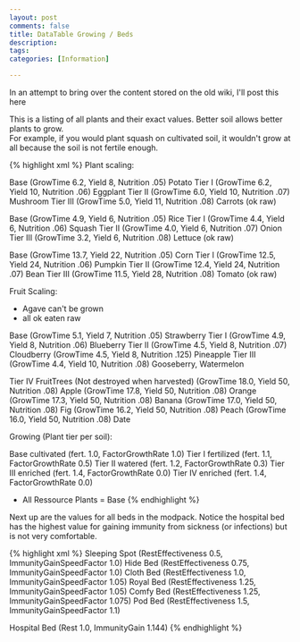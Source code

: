```yaml
---
layout: post
comments: false
title: DataTable Growing / Beds
description: 
tags: 
categories: [Information]

---
```


In an attempt to bring over the content stored on the old wiki, I'll post this here <i class="fa fa-smile-o"></i>    


This is a listing of all plants and their exact values. Better soil allows better plants to grow.    
For example, if you would plant squash on cultivated soil, it wouldn't grow at all because the soil is not fertile enough. 

{% highlight xml %}
Plant scaling: 

Base     (GrowTime 6.2, Yield 8, Nutrition .05)    Potato
Tier I   (GrowTime 6.2, Yield 10, Nutrition .06)   Eggplant
Tier II  (GrowTime 6.0, Yield 10, Nutrition .07)   Mushroom
Tier III (GrowTime 5.0, Yield 11, Nutrition .08)   Carrots (ok raw)

Base     (GrowTime 4.9, Yield 6, Nutrition .05)    Rice
Tier I   (GrowTime 4.4, Yield 6, Nutrition .06)    Squash
Tier II  (GrowTime 4.0, Yield 6, Nutrition .07)    Onion
Tier III (GrowTime 3.2, Yield 6, Nutrition .08)    Lettuce (ok raw)

Base     (GrowTime 13.7, Yield 22, Nutrition .05)  Corn
Tier I   (GrowTime 12.5, Yield 24, Nutrition .06)  Pumpkin
Tier II  (GrowTime 12.4, Yield 24, Nutrition .07)  Bean
Tier III (GrowTime 11.5, Yield 28, Nutrition .08)  Tomato (ok raw)


Fruit Scaling: 
* Agave can't be grown
* all ok eaten raw

Base     (GrowTime 5.1, Yield 7, Nutrition .05)    Strawberry
Tier I   (GrowTime 4.9, Yield 8, Nutrition .06)    Blueberry
Tier II  (GrowTime 4.5, Yield 8, Nutrition .07)    Cloudberry
         (GrowTime 4.5, Yield 8, Nutrition .125)   Pineapple
Tier III (GrowTime 4.4, Yield 10, Nutrition .08)   Gooseberry, Watermelon

Tier IV  FruitTrees (Not destroyed when harvested)
         (GrowTime 18.0, Yield 50, Nutrition .08)  Apple
         (GrowTime 17.8, Yield 50, Nutrition .08)  Orange
         (GrowTime 17.3, Yield 50, Nutrition .08)  Banana
         (GrowTime 17.0, Yield 50, Nutrition .08)  Fig
         (GrowTime 16.2, Yield 50, Nutrition .08)  Peach
         (GrowTime 16.0, Yield 50, Nutrition .08)  Date


Growing (Plant tier per soil):

Base     cultivated (fert. 1.0, FactorGrowthRate 1.0)
Tier I   fertilized (fert. 1.1, FactorGrowthRate 0.5)
Tier II  watered    (fert. 1.2, FactorGrowthRate 0.3)
Tier III enriched   (fert. 1.4, FactorGrowthRate 0.0)
Tier IV  enriched   (fert. 1.4, FactorGrowthRate 0.0)

* All Ressource Plants = Base
{% endhighlight %}  
   
   
Next up are the values for all beds in the modpack. Notice the hospital bed has the highest value for gaining immunity from sickness (or infections) but is not very comfortable. 

{% highlight xml %}
Sleeping Spot (RestEffectiveness 0.5, ImmunityGainSpeedFactor 1.0)
Hide Bed      (RestEffectiveness 0.75, ImmunityGainSpeedFactor 1.0)
Cloth Bed     (RestEffectiveness 1.0, ImmunityGainSpeedFactor 1.05)
Royal Bed     (RestEffectiveness 1.25, ImmunityGainSpeedFactor 1.05)
Comfy Bed     (RestEffectiveness 1.25, ImmunityGainSpeedFactor 1.075)
Pod Bed       (RestEffectiveness 1.5, ImmunityGainSpeedFactor 1.1)

Hospital Bed  (Rest 1.0, ImmunityGain 1.144)
{% endhighlight %}